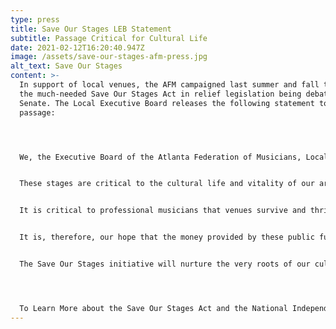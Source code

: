 ```yaml
---
type: press
title: Save Our Stages LEB Statement
subtitle: Passage Critical for Cultural Life
date: 2021-02-12T16:20:40.947Z
image: /assets/save-our-stages-afm-press.jpg
alt_text: Save Our Stages
content: >-
  In support of local venues, the AFM campaigned last summer and fall to include
  the much-needed Save Our Stages Act in relief legislation being debated in the
  Senate. The Local Executive Board releases the following statement to mark its
  passage:




  We, the Executive Board of the Atlanta Federation of Musicians, Local 148-462, applaud the passage of the Save Our Stages Act and the aid it will provide to local venues.


  These stages are critical to the cultural life and vitality of our area; they are where musicians and the public meet. These presenters help provide the spark for art to brighten the community.


  It is critical to professional musicians that venues survive and thrive. We encourage promoters to demonstrate commitment to the musicians and employees with whom they partner.


  It is, therefore, our hope that the money provided by these public funds is given with a priority to venues that have demonstrated a history of fair treatment and pay to the musicians who perform there, and to the many staffers who support those performances and those of other performing artists.


  The Save Our Stages initiative will nurture the very roots of our culture, enabling renewal and growth of that most basic human need - Music.




  To Learn More about the Save Our Stages Act and the National Independent Venue Association, visit www.saveourstages.com.
---
```

